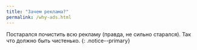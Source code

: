 ```yaml
---
title: "Зачем реклама?"
permalink: /why-ads.html
---
```


Постарался почистить всю рекламу (правда, не сильно старался). Так что должно быть чистенько. 
{: .notice--primary}